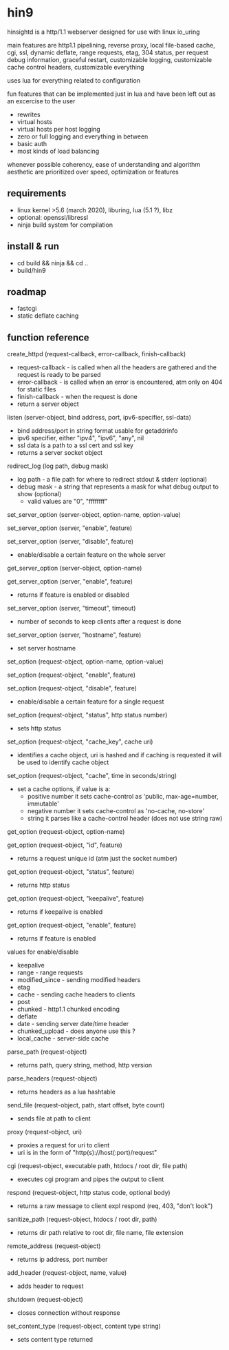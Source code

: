 hin9
====

hinsightd is a http/1.1 webserver designed for use with linux io_uring

main features are http1.1 pipelining, reverse proxy, local file-based cache, cgi, ssl, dynamic deflate, range requests, etag, 304 status, per request debug information, graceful restart, customizable logging, customizable cache control headers, customizable everything

uses lua for everything related to configuration

fun features that can be implemented just in lua and have been left out as an excercise to the user
* rewrites
* virtual hosts
* virtual hosts per host logging
* zero or full logging and everything in between
* basic auth
* most kinds of load balancing

whenever possible coherency, ease of understanding and algorithm aesthetic are prioritized over speed, optimization or features


requirements
------------

* linux kernel >5.6 (march 2020), liburing, lua (5.1 ?), libz
* optional: openssl/libressl
* ninja build system for compilation


install & run
-------------

* cd build && ninja && cd ..
* build/hin9


roadmap
-------

* fastcgi
* static deflate caching


function reference
------------------

create\_httpd (request-callback, error-callback, finish-callback)
  * request-callback - is called when all the headers are gathered and the request is ready to be parsed
  * error-callback - is called when an error is encountered, atm only on 404 for static files
  * finish-callback - when the request is done
  * return a server object

listen (server-object, bind address, port, ipv6-specifier, ssl-data)
  * bind address/port in string format usable for getaddrinfo
  * ipv6 specifier, either "ipv4", "ipv6", "any", nil
  * ssl data is a path to a ssl cert and ssl key
  * returns a server socket object

redirect\_log (log path, debug mask)
  * log path - a file path for where to redirect stdout & stderr (optional)
  * debug mask - a string that represents a mask for what debug output to show (optional)
    * valid values are "0", "ffffffff"

set\_server\_option (server-object, option-name, option-value)

set\_server\_option (server, "enable", feature)

set\_server\_option (server, "disable", feature)
  * enable/disable a certain feature on the whole server

get\_server\_option (server-object, option-name)

get\_server\_option (server, "enable", feature)
  * returns if feature is enabled or disabled

set\_server\_option (server, "timeout", timeout)
  * number of seconds to keep clients after a request is done

set\_server\_option (server, "hostname", feature)
  * set server hostname

set\_option (request-object, option-name, option-value)

set\_option (request-object, "enable", feature)

set\_option (request-object, "disable", feature)
  * enable/disable a certain feature for a single request

set\_option (request-object, "status", http status number)
  * sets http status

set\_option (request-object, "cache\_key", cache uri)
  * identifies a cache object, uri is hashed and if caching is requested it will be used to identify cache object

set\_option (request-object, "cache", time in seconds/string)
  * set a cache options, if value is a:
    * positive number it sets cache-control as 'public, max-age=number, immutable'
    * negative number it sets cache-control as 'no-cache, no-store'
    * string it parses like a cache-control header (does not use string raw)

get\_option (request-object, option-name)

get\_option (request-object, "id", feature)
  * returns a request unique id (atm just the socket number)

get\_option (request-object, "status", feature)
  * returns http status

get\_option (request-object, "keepalive", feature)
  * returns if keepalive is enabled

get\_option (request-object, "enable", feature)
  * returns if feature is enabled

values for enable/disable
  * keepalive
  * range - range requests
  * modified\_since - sending modified headers
  * etag
  * cache - sending cache headers to clients
  * post
  * chunked - http1.1 chunked encoding
  * deflate
  * date - sending server date/time header
  * chunked\_upload - does anyone use this ?
  * local\_cache - server-side cache

parse\_path (request-object)
  * returns path, query string, method, http version

parse\_headers (request-object)
  * returns headers as a lua hashtable

send\_file (request-object, path, start offset, byte count)
  * sends file at path to client

proxy (request-object, uri)
  * proxies a request for uri to client
  * uri is in the form of "http(s)://host(:port)/request"

cgi (request-object, executable path, htdocs / root dir, file path)
  * executes cgi program and pipes the output to client

respond (request-object, http status code, optional body)
  * returns a raw message to client expl respond (req, 403, "don't look")

sanitize\_path (request-object, htdocs / root dir, path)
  * returns dir path relative to root dir, file name, file extension

remote\_address (request-object)
  * returns ip address, port number

add\_header (request-object, name, value)
  * adds header to request

shutdown (request-object)
  * closes connection without response

set\_content\_type (request-object, content type string)
  * sets content type returned




